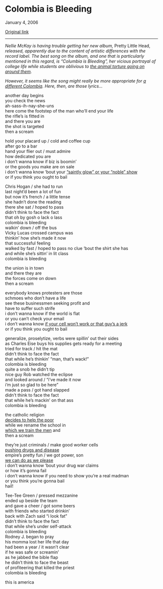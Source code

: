 Colombia is Bleeding
====================

January 4, 2006

[Original link](http://www.aaronsw.com/weblog/colombiaisbleeding)

* * * * *

*Nellie McKay is having trouble getting her new album,* Pretty Little
Head, *released, apparently due to the content of artistic differences
with the record label. The best song on the album, and one that is
particularly mentioned in this regard, is “Columbia is Bleeding”, her
vicious portrayal of college life while students are oblivious to [the
animal torture going on around them](http://www.columbiacruelty.com/).*

*However, it seems like the song might really be more appropriate for [a
different Colombia](http://www.chomsky.info/articles/200412--.htm).
Here, then, are those lyrics…*

another day begins\
 you check the news\
 ah-sass-ih-nay-she-uns\
 here come the footstep of the man who’ll end your life\
 the rifle’s is fitted in\
 and there you are\
 the shot is targeted\
 then a scream

hold your placard up / cold and coffee cup\
 after go to a bar\
 hand your flier out / must admire\
 how dedicated you are\
 i don’t wanna know if biz is boomin’\
 or the goods you make are on sale\
 i don’t wanna know ‘bout your [“saintly glow” or your “noble”
show](http://www.thirdworldtraveler.com/Haiti/NoblePhase_GHRTT.html)\
 or if you think you ought to bail

Chris Hogan / she had to run\
 last night’d been a lot of fun\
 but now it’s french / a little tense\
 she hadn’t done the reading\
 there she sat / hoped to pass\
 didn’t think to face the fact\
 that oh by gosh o lack o lass\
 colombia is bleeding\
 walkin’ down / off the bus\
 Vicky Lucas crossed campus was\
 thinkin’ how she’s made it now\
 that successful feeling\
 walked by fast / hoped to pass no clue ‘bout the shirt she has\
 and while she’s sittin’ in lit class\
 colombia is bleeding

the union is in town\
 and there they are\
 the forces come on down\
 then a scream

everybody knows protesters are those\
 schmoes who don’t have a life\
 see these businessmen seeking profit and\
 have to suffer such strife\
 i don’t wanna know if the world is flat\
 or you can’t check your email\
 i don’t wanna know [if your cell won’t work or that guy’s a
jerk](http://atrios.blogspot.com/2005_07_31_atrios_archive.html#112307924462696350)\
 or if you think you ought to bail

generalize, proselytize, verbs were spillin’ out their sides\
 as Charles Eise buys his supplies gets ready for a meeting\
 tried for track / hit the mat\
 didn’t think to face the fact\
 that while he’s thinkin’ “man, that’s wack!”\
 colombia is bleeding\
 quite a snob he didn’t tip\
 nice guy Rob watched the eclipse\
 and looked around / “i’ve made it now\
 i’m just so glad to be here”\
 made a pass / got hand slapped\
 didn’t think to face the fact\
 that while he’s mackin’ on that ass\
 colombia is bleeding

the catholic religion\
[decides to help the
poor](http://en.wikipedia.org/wiki/Liberation_theology)\
 while we rename the school in\
[which we train the men](http://www.soaw.org/) and\
 then a scream

they’re just criminals / make good worker cells\
[pushing drugs and
disease](http://www.chomsky.info/interviews/20020208.htm)\
 empire’s pretty fun / we got power, son\
[we can do as we
please](http://www.afn.org/~iguana/archives/2003_11/20031112.html)\
 i don’t wanna know ‘bout your drug war claims\
 or how it’s gonna fail\
 i don’t wanna know if you need to show you’re a real madman\
 or you think you’re gonna bail\
 hail!

Tee-Tee Green / pressed mezzanine\
 ended up beside the team\
 and gave a cheer / got some beers\
 with friends who started drinkin’\
 back with Zach said “i look fat”\
 didn’t think to face the fact\
 that while she’s under self-attack\
 colombia is bleeding\
 Rodney J. began to pray\
 his momma lost her life that day\
 had been a year / it wasn’t clear\
 if he was safe or screamin’\
 as he jabbed the bible flap\
 he didn’t think to face the beast\
 of profiteering that killed the priest\
 colombia is bleeding

this is america
